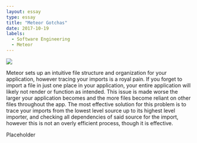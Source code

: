 ```yaml
---
layout: essay
type: essay
title: "Meteor Gotchas"
date: 2017-10-19
labels:
  - Software Engineering
  - Meteor
---
```


<img class="ui tiny image" src="{{ site.baseurl }}/images/meteorLogo.jpg">

Meteor sets up an intuitive file structure and organization for your application, however tracing your imports is a royal pain. If you forget to import a file in just one place in your application, your entire application will likely not render or function as intended. This issue is made worse the larger your application becomes and the more files become reliant on other files throughout the app. The most effective solution for this problem is to trace your imports from the lowest level source up to its highest level importer, and checking all dependencies of said source for the import, however this is not an overly efficient process, though it is effective.

Placeholder
